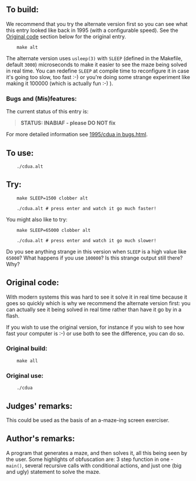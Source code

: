 ## To build:

We recommend that you try the alternate version first so you can see what this
entry looked like back in 1995 (with a configurable speed).  See the [Original
code](#original-code) section below for the original entry.

``` <!---sh-->
    make alt
```

The alternate version uses `usleep(3)` with `SLEEP` (defined in the Makefile,
default `3000`) microseconds to make it easier to see the maze being solved in
real time. You can redefine `SLEEP` at compile time to reconfigure it in case
it's going too slow, too fast :-) or you're doing some strange experiment like
making it 100000 (which is actually fun :-) ).


### Bugs and (Mis)features:

The current status of this entry is:

> **STATUS: INABIAF - please DO NOT fix**

For more detailed information see [1995/cdua in bugs.html](../../bugs.html#1995_cdua).


## To use:

``` <!---sh-->
    ./cdua.alt
```


## Try:

``` <!---sh-->
    make SLEEP=1500 clobber alt

    ./cdua.alt # press enter and watch it go much faster!
```

You might also like to try:

``` <!---sh-->
    make SLEEP=65000 clobber alt

    ./cdua.alt # press enter and watch it go much slower!
```

Do you see anything strange in this version when `SLEEP` is a high value like
`65000`? What happens if you use `100000`? Is this strange output still there?
Why?


## Original code:

With modern systems this was hard to see it solve it in real time because it
goes so quickly which is why we recommend the alternate version first: you can
actually see it being solved in real time rather than have it go by in a flash.

If you wish to use the original version, for instance if you wish to see how
fast your computer is :-) or use both to see the difference, you can do so.


### Original build:

``` <!---sh-->
    make all
```


### Original use:

``` <!---sh-->
    ./cdua
```


## Judges' remarks:

This could be used as the basis of an a-maze-ing screen exerciser.


## Author's remarks:

A program that generates a maze, and then solves it, all this being seen by the
user.  Some highlights of obfuscation are: 3 step function in one - `main()`,
several recursive calls with conditional actions, and just one (big and ugly)
statement to solve the maze.


<!--

    Copyright © 1984-2024 by Landon Curt Noll. All Rights Reserved.

    You are free to share and adapt this file under the terms of this license:

        Creative Commons Attribution-ShareAlike 4.0 International (CC BY-SA 4.0)

    For more information, see:

        https://creativecommons.org/licenses/by-sa/4.0/

-->
